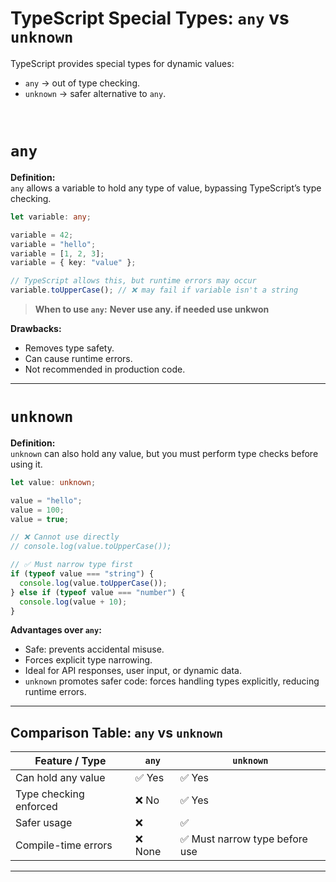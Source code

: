 # TypeScript Special Types: `any` vs `unknown`

TypeScript provides special types for dynamic values:

- `any` → out of type checking.
- `unknown` → safer alternative to `any`.

<br>

# `any`

**Definition:**  
`any` allows a variable to hold any type of value, bypassing TypeScript’s type checking.

```ts
let variable: any;

variable = 42;
variable = "hello";
variable = [1, 2, 3];
variable = { key: "value" };

// TypeScript allows this, but runtime errors may occur
variable.toUpperCase(); // ❌ may fail if variable isn't a string
```

> **When to use `any`:** **Never use any. if needed use unkwon**

**Drawbacks:**

- Removes type safety.
- Can cause runtime errors.
- Not recommended in production code.

---

# `unknown`

**Definition:**  
`unknown` can also hold any value, but you must perform type checks before using it.

```ts
let value: unknown;

value = "hello";
value = 100;
value = true;

// ❌ Cannot use directly
// console.log(value.toUpperCase());

// ✅ Must narrow type first
if (typeof value === "string") {
  console.log(value.toUpperCase());
} else if (typeof value === "number") {
  console.log(value + 10);
}
```

**Advantages over `any`:**

- Safe: prevents accidental misuse.
- Forces explicit type narrowing.
- Ideal for API responses, user input, or dynamic data.
- `unknown` promotes safer code: forces handling types explicitly, reducing runtime errors.

---

## Comparison Table: `any` vs `unknown`

| Feature / Type         | `any`   | `unknown`                      |
| ---------------------- | ------- | ------------------------------ |
| Can hold any value     | ✅ Yes  | ✅ Yes                         |
| Type checking enforced | ❌ No   | ✅ Yes                         |
| Safer usage            | ❌      | ✅                             |
| Compile-time errors    | ❌ None | ✅ Must narrow type before use |

---
